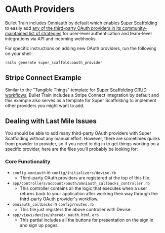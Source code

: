 # OAuth Providers
Bullet Train includes [Omniauth](https://github.com/omniauth/omniauth) by default which enables [Super Scaffolding](/docs/super-scaffolding) to easily add [any of the third-party OAuth providers in its community-maintained list of strategies](https://github.com/omniauth/omniauth/wiki/List-of-Strategies) for user-level authentication and team-level integrations via API and incoming webhooks.

For specific instructions on adding new OAuth providers, run the following on your shell:

```
rails generate super_scaffold:oauth_provider
```

## Stripe Connect Example
Similar to the "Tangible Things" template for [Super Scaffolding CRUD workflows](/docs/super-scaffolding.md), Bullet Train includes a Stripe Connect integration by default and this example also serves as a template for Super Scaffolding to implement other providers you might want to add.

## Dealing with Last Mile Issues

You should be able to add many third-party OAuth providers with Super Scaffolding without any manual effort. However, there are sometimes quirks from provider to provider, so if you need to dig in to get things working on a specific provider, here are the files you'll probably be looking for:

### Core Functionality
 - `config.omniauth` in `config/initializers/devise.rb`
   - Third-party OAuth providers are registered at the top of this file.
 - `app/controllers/account/oauth/omniauth_callbacks_controller.rb`
   - This controller contains all the logic that executes when a user returns back to your application after working their way through the third-party OAuth provider's workflow.
 - `omniauth_callbacks` in `config/routes.rb`
   - This file just registers the above controller with Devise.
 - `app/views/devise/shared/_oauth.html.erb`
   - This partial includes all the buttons for presentation on the sign in and sign up pages.
